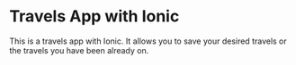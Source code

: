 # Travels App with Ionic

This is a travels app with Ionic. 
It allows you to save your desired travels or the travels you have been already on.
